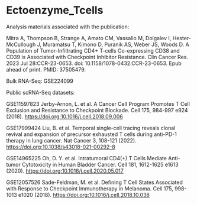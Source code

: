 # Ectoenzyme_Tcells
Analysis materials associated with the publication:

Mitra A, Thompson B, Strange A, Amato CM, Vassallo M, Dolgalev I, Hester-McCullough J, Muramatsu T, Kimono D, Puranik AS, Weber JS, Woods D. A Population of Tumor-Infiltrating CD4+ T-cells Co-expressing CD38 and CD39 is Associated with Checkpoint Inhibitor Resistance. Clin Cancer Res. 2023 Jul 28:CCR-23-0653. doi: 10.1158/1078-0432.CCR-23-0653. Epub ahead of print. PMID: 37505479.

Bulk RNA-Seq: GSE224099

Public scRNA-Seq datasets:

GSE11597823 
Jerby-Arnon, L. et al. A Cancer Cell Program Promotes T Cell Exclusion and Resistance to Checkpoint Blockade. Cell 175, 984-997 e924 (2018). https://doi.org:10.1016/j.cell.2018.09.006

GSE17999424
Liu, B. et al. Temporal single-cell tracing reveals clonal revival and expansion of precursor exhausted T cells during anti-PD-1 therapy in lung cancer. Nat Cancer 3, 108-121 (2022). https://doi.org:10.1038/s43018-021-00292-8

GSE14965225
Oh, D. Y. et al. Intratumoral CD4(+) T Cells Mediate Anti-tumor Cytotoxicity in Human Bladder Cancer. Cell 181, 1612-1625 e1613 (2020). https://doi.org:10.1016/j.cell.2020.05.017

GSE12057526 
Sade-Feldman, M. et al. Defining T Cell States Associated with Response to Checkpoint Immunotherapy in Melanoma. Cell 175, 998-1013 e1020 (2018). https://doi.org:10.1016/j.cell.2018.10.038
